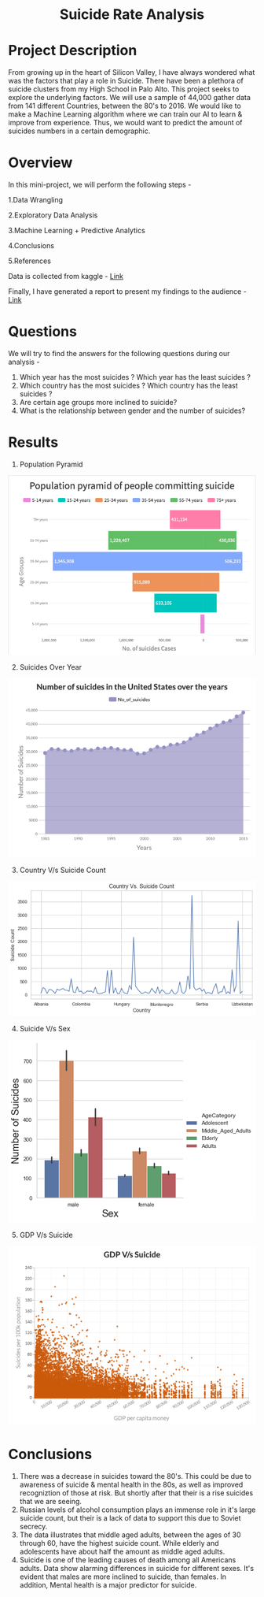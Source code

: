# <p align = "center"> Suicide Rate Analysis </p>

# Project Description

  From growing up in the heart of Silicon Valley, I have always wondered what was the factors that play a role in Suicide. There have been a plethora of suicide clusters from my High School in Palo Alto. This project seeks to explore the underlying factors. We will use a sample of 44,000 gather data from 141 different Countries, between the 80's to 2016. We would like to make a Machine Learning algorithm where we can train our AI to learn & improve from experience. Thus, we would want to predict the amount of suicides numbers in a certain demographic.


 # Overview

In this mini-project, we will perform the following steps -

1.Data Wrangling

2.Exploratory Data Analysis

3.Machine Learning + Predictive Analytics 

4.Conclusions

5.References


Data is collected from kaggle - <a href = "https://www.kaggle.com/russellyates88/suicide-rates-overview-1985-to-2016">Link</a>


Finally, I have generated a report to present my findings to the audience - <a href = "">Link</a>

# Questions

We will try to find the answers for the following questions during our analysis -

1. Which year has the most suicides ? Which year has the least suicides ?
2. Which country has the most suicides ? Which country has the least suicides ?
3. Are certain age groups more inclined to suicide?
4. What is the relationship between gender and the number of suicides?


# Results 
1. Population Pyramid

<img src = "Images/Population pyramid.png">

2. Suicides Over Year

<img src = "Images/Suicides Over Year.png">

3. Country V/s Suicide Count

<img src = "Images/Country V:s Suicide Count.png">

4. Suicide V/s Sex

<img src = "Images/Suicide V:s Sex.png">

5. GDP V/s Suicide

<img src = "Images/GDP V:s Suicide.png">


# Conclusions

1. There was a decrease in suicides toward the 80's. This could be due to awareness of suicide & mental health in the 80s, as well as improved recogniztion of those at risk. But shortly after that their is a rise suicides that we are seeing.
2. Russian levels of alcohol consumption plays an immense role in it's large suicide count, but their is a lack of data to support this due to Soviet secrecy.
3. The data illustrates that middle aged adults, between the ages of 30 through 60, have the highest suicide count. While elderly and adolescents have about half the amount as middle aged adults.
4. Suicide is one of the leading causes of death among all Americans adults. Data show alarming differences in suicide for different sexes. It's evident that males are more inclined to suicide, than females. In addition, Mental health is a major predictor for suicide.




